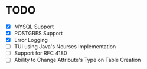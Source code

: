 # TODO
- [X] MYSQL Support
- [X] POSTGRES Support
- [X] Error Logging
- [ ] TUI using Java's Ncurses Implementation
- [ ] Support for RFC 4180
- [ ] Ability to Change Attribute's Type on Table Creation